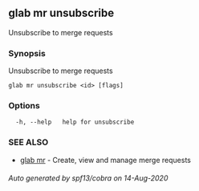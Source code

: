 ## glab mr unsubscribe

Unsubscribe to merge requests

### Synopsis

Unsubscribe to merge requests

```
glab mr unsubscribe <id> [flags]
```

### Options

```
  -h, --help   help for unsubscribe
```

### SEE ALSO

* [glab mr](glab_mr.md)	 - Create, view and manage merge requests

###### Auto generated by spf13/cobra on 14-Aug-2020

